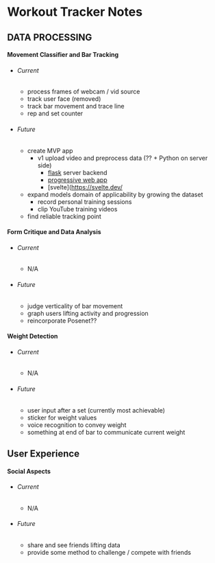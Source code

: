 # **Workout Tracker Notes**

## **DATA PROCESSING**

#### Movement Classifier and Bar Tracking

- ###### Current
  - process frames of webcam / vid source
  - track user face (removed)
  - track bar movement and trace line
  - rep and set counter

- ###### Future
  - create MVP app
    - v1 upload video and preprocess data (?? + Python on server side)
      - [flask](https://flask.palletsprojects.com/en/1.1.x/) server backend
      - [progressive web app](https://web.dev/progressive-web-apps/)
      - [svelte](https://svelte.dev/
  - expand models domain of applicability by growing the dataset
    - record personal training sessions
    - clip YouTube training videos
  - find reliable tracking point

#### Form Critique and Data Analysis
- ###### Current
  - N/A
- ###### Future
  - judge verticality of bar movement
  - graph users lifting activity and progression
  - reincorporate Posenet??

#### Weight Detection
- ###### Current
  - N/A
- ###### Future
  - user input after a set (currently most achievable)
  - sticker for weight values
  - voice recognition to convey weight
  - something at end of bar to communicate current weight

## **User Experience**

#### Social Aspects
- ###### Current
  - N/A
- ###### Future
  - share and see friends lifting data
  - provide some method to challenge / compete with friends
